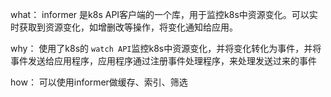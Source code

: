 what：
informer 是k8s API客户端的一个库，用于监控k8s中资源变化。可以实时获取到资源变化，如增删改等操作，将变化通知给应用。

why：
使用了k8s的 `watch API`监控k8s中资源变化，并将变化转化为事件，并将事件发送给应用程序，应用程序通过注册事件处理程序，来处理发送过来的事件

how：
可以使用informer做缓存、索引、筛选


```

```